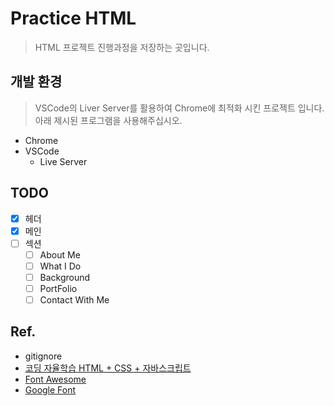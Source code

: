 # Practice HTML

> HTML 프로젝트 진행과정을 저장하는 곳입니다.

## 개발 환경

> VSCode의 Liver Server를 활용하여 Chrome에 최적화 시킨 프로젝트 입니다. 아래 제시된 프로그램을 사용해주십시오.

- Chrome
- VSCode
    - Live Server

## TODO
- [x] 헤더
- [x] 메인
- [ ] 섹션
    - [ ] About Me
    - [ ] What I Do
    - [ ] Background
    - [ ] PortFolio
    - [ ] Contact With Me

## Ref.
- gitignore
- [코딩 자율학습 HTML + CSS + 자바스크립트](https://books.google.co.kr/books?id=ay9sEAAAQBAJ&hl=ko&source=gbs_book_other_versions)
- [Font Awesome](https://fontawesome.com/)
- [Google Font](https://fonts.google.com/)